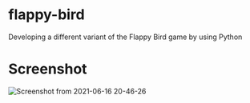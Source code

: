 # flappy-bird
Developing a different variant of the Flappy Bird game by using Python

# Screenshot
![Screenshot from 2021-06-16 20-46-26](https://user-images.githubusercontent.com/79702313/122268427-b9342600-cee4-11eb-8fdd-6adef2e85706.png)
